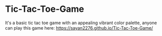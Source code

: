 # Tic-Tac-Toe-Game
It's a basic tic tac toe game with an appealing vibrant color palette, anyone can play this game here:
https://sayan2276.github.io/Tic-Tac-Toe-Game/
